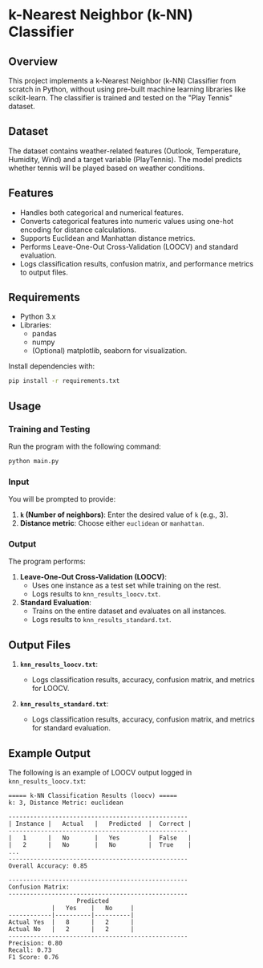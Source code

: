 # k-Nearest Neighbor (k-NN) Classifier

## Overview
This project implements a k-Nearest Neighbor (k-NN) Classifier from scratch in Python, without using pre-built machine learning libraries like scikit-learn. The classifier is trained and tested on the "Play Tennis" dataset.

## Dataset
The dataset contains weather-related features (Outlook, Temperature, Humidity, Wind) and a target variable (PlayTennis). The model predicts whether tennis will be played based on weather conditions.

## Features
- Handles both categorical and numerical features.
- Converts categorical features into numeric values using one-hot encoding for distance calculations.
- Supports Euclidean and Manhattan distance metrics.
- Performs Leave-One-Out Cross-Validation (LOOCV) and standard evaluation.
- Logs classification results, confusion matrix, and performance metrics to output files.

## Requirements
- Python 3.x
- Libraries:
  - pandas
  - numpy
  - (Optional) matplotlib, seaborn for visualization.

Install dependencies with:
```bash
pip install -r requirements.txt
```

## Usage

### Training and Testing
Run the program with the following command:
```bash
python main.py
```

### Input
You will be prompted to provide:
1. **`k` (Number of neighbors)**: Enter the desired value of `k` (e.g., 3).
2. **Distance metric**: Choose either `euclidean` or `manhattan`.

### Output
The program performs:
1. **Leave-One-Out Cross-Validation (LOOCV)**:
   - Uses one instance as a test set while training on the rest.
   - Logs results to `knn_results_loocv.txt`.
2. **Standard Evaluation**:
   - Trains on the entire dataset and evaluates on all instances.
   - Logs results to `knn_results_standard.txt`.

## Output Files

1. **`knn_results_loocv.txt`**:
   - Logs classification results, accuracy, confusion matrix, and metrics for LOOCV.

2. **`knn_results_standard.txt`**:
   - Logs classification results, accuracy, confusion matrix, and metrics for standard evaluation.

## Example Output
The following is an example of LOOCV output logged in `knn_results_loocv.txt`:
```plaintext
===== k-NN Classification Results (loocv) =====
k: 3, Distance Metric: euclidean

--------------------------------------------------
| Instance |   Actual   |   Predicted  |  Correct |
--------------------------------------------------
|   1      |   No       |   Yes        |  False   |
|   2      |   No       |   No         |  True    |
...
--------------------------------------------------
Overall Accuracy: 0.85

--------------------------------------------------
Confusion Matrix:
--------------------------------------------------
                   Predicted
            |   Yes    |   No     |
------------|----------|----------|
Actual Yes  |   8      |   2      |
Actual No   |   2      |   2      |
--------------------------------------------------
Precision: 0.80
Recall: 0.73
F1 Score: 0.76
```